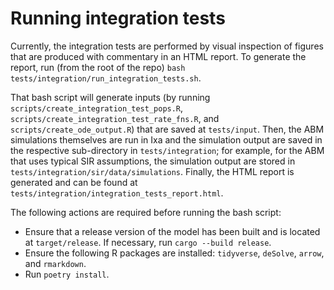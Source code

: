 # Running integration tests

Currently, the integration tests are performed by visual inspection of figures that are produced with commentary in an HTML report. To generate the report, run (from the root of the repo) `bash tests/integration/run_integration_tests.sh`.

That bash script will generate inputs (by running `scripts/create_integration_test_pops.R`, `scripts/create_integration_test_rate_fns.R`, and `scripts/create_ode_output.R`) that are saved at `tests/input`. Then, the ABM simulations themselves are run in Ixa and the simulation output are saved in the respective sub-directory in `tests/integration`; for example, for the ABM that uses typical SIR assumptions, the simulation output are stored in `tests/integration/sir/data/simulations`. Finally, the HTML report is generated and can be found at `tests/integration/integration_tests_report.html`.

The following actions are required before running the bash script:

- Ensure that a release version of the model has been built and is located at `target/release`. If necessary, run `cargo --build release`.
- Ensure the following R packages are installed: `tidyverse`, `deSolve`, `arrow`, and `rmarkdown`.
- Run `poetry install`.
